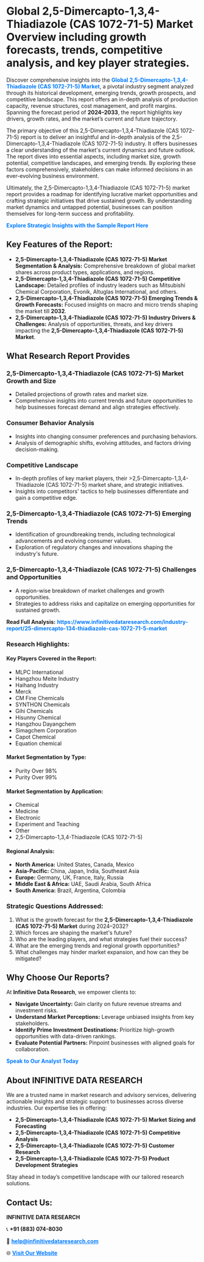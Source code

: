 <h1>Global 2,5-Dimercapto-1,3,4-Thiadiazole (CAS 1072-71-5) Market Overview including growth forecasts, trends, competitive analysis, and key player strategies.</h1>
<p>
Discover comprehensive insights into the 
<a href="https://www.infinitivedataresearch.com/industry-report/25-dimercapto-134-thiadiazole-cas-1072-71-5-market" rel="dofollow" style="color: #007BFF; text-decoration: none;"><strong>Global 2,5-Dimercapto-1,3,4-Thiadiazole (CAS 1072-71-5) Market</strong></a>, a pivotal industry segment analyzed through its historical development, emerging trends, growth prospects, and competitive landscape. This report offers an in-depth analysis of production capacity, revenue structures, cost management, and profit margins. Spanning the forecast period of <strong>2024–2033</strong>, the report highlights key drivers, growth rates, and the market’s current and future trajectory.
</p>
<p>
The primary objective of this 2,5-Dimercapto-1,3,4-Thiadiazole (CAS 1072-71-5) report is to deliver an insightful and in-depth analysis of the 2,5-Dimercapto-1,3,4-Thiadiazole (CAS 1072-71-5) industry. It offers businesses a clear understanding of the market's current dynamics and future outlook. The report dives into essential aspects, including market size, growth potential, competitive landscapes, and emerging trends. By exploring these factors comprehensively, stakeholders can make informed decisions in an ever-evolving business environment.
</p>
<p>
Ultimately, the 2,5-Dimercapto-1,3,4-Thiadiazole (CAS 1072-71-5) market report provides a roadmap for identifying lucrative market opportunities and crafting strategic initiatives that drive sustained growth. By understanding market dynamics and untapped potential, businesses can position themselves for long-term success and profitability.
</p>
<p>
<a href="https://www.infinitivedataresearch.com/request-sample/reportId=103751" style="color: #007BFF; text-decoration: none;"><strong>Explore Strategic Insights with the Sample Report Here</strong></a>
</p>

<h2>Key Features of the Report:</h2>
<ul>
<li><strong>2,5-Dimercapto-1,3,4-Thiadiazole (CAS 1072-71-5) Market Segmentation & Analysis:</strong> Comprehensive breakdown of global market shares across product types, applications, and regions.</li>
<li><strong>2,5-Dimercapto-1,3,4-Thiadiazole (CAS 1072-71-5) Competitive Landscape:</strong> Detailed profiles of industry leaders such as Mitsubishi Chemical Corporation, Evonik, Altuglas International, and others.</li>
<li><strong>2,5-Dimercapto-1,3,4-Thiadiazole (CAS 1072-71-5) Emerging Trends & Growth Forecasts:</strong> Focused insights on macro and micro trends shaping the market till <strong>2032</strong>.</li>
<li><strong>2,5-Dimercapto-1,3,4-Thiadiazole (CAS 1072-71-5) Industry Drivers & Challenges:</strong> Analysis of opportunities, threats, and key drivers impacting the <strong>2,5-Dimercapto-1,3,4-Thiadiazole (CAS 1072-71-5) Market</strong>.</li>
</ul>

<h2>What Research Report Provides</h2>
<h3>2,5-Dimercapto-1,3,4-Thiadiazole (CAS 1072-71-5) Market Growth and Size</h3>
<ul>
<li>Detailed projections of growth rates and market size.</li>
<li>Comprehensive insights into current trends and future opportunities to help businesses forecast demand and align strategies effectively.</li>
</ul>

<h3>Consumer Behavior Analysis</h3>
<ul>
<li>Insights into changing consumer preferences and purchasing behaviors.</li>
<li>Analysis of demographic shifts, evolving attitudes, and factors driving decision-making.</li>
</ul>

<h3>Competitive Landscape</h3>
<ul>
<li>In-depth profiles of key market players, their >2,5-Dimercapto-1,3,4-Thiadiazole (CAS 1072-71-5) market share, and strategic initiatives.</li>
<li>Insights into competitors' tactics to help businesses differentiate and gain a competitive edge.</li>
</ul>

<h3>2,5-Dimercapto-1,3,4-Thiadiazole (CAS 1072-71-5) Emerging Trends</h3>
<ul>
<li>Identification of groundbreaking trends, including technological advancements and evolving consumer values.</li>
<li>Exploration of regulatory changes and innovations shaping the industry's future.</li>
</ul>

<h3>2,5-Dimercapto-1,3,4-Thiadiazole (CAS 1072-71-5) Challenges and Opportunities</h3>
<ul>
<li>A region-wise breakdown of market challenges and growth opportunities.</li>
<li>Strategies to address risks and capitalize on emerging opportunities for sustained growth.</li>
</ul>
<p><strong>Read Full Analysis:</strong> <a href="https://www.infinitivedataresearch.com/industry-report/25-dimercapto-134-thiadiazole-cas-1072-71-5-market" rel="dofollow" style="color: #007BFF; text-decoration: none;"><strong>https://www.infinitivedataresearch.com/industry-report/25-dimercapto-134-thiadiazole-cas-1072-71-5-market</strong></a></p>
<h3>Research Highlights:</h3>
<h4>Key Players Covered in the Report:</h4>
<ul><li>MLPC International</li><li>Hangzhou Meite Industry</li><li>Haihang Industry</li><li>Merck</li><li>CM Fine Chemicals</li><li>SYNTHON Chemicals</li><li>Gihi Chemicals</li><li>Hisunny Chemical</li><li>Hangzhou Dayangchem</li><li>Simagchem Corporation</li><li>Capot Chemical</li><li>Equation chemical</li></ul>
<h4>Market Segmentation by Type:</h4>
<ul><li>Purity Over 98%</li><li>Purity Over 99%</li></ul>
<h4>Market Segmentation by Application:</h4>
<ul><li>Chemical</li><li>Medicine</li><li>Electronic</li><li>Experiment and Teaching</li><li>Other</li><li>2,5-Dimercapto-1,3,4-Thiadiazole (CAS 1072-71-5)</li></ul>

<h4>Regional Analysis:</h4>
<ul>
<li><strong>North America:</strong> United States, Canada, Mexico</li>
<li><strong>Asia-Pacific:</strong> China, Japan, India, Southeast Asia</li>
<li><strong>Europe:</strong> Germany, UK, France, Italy, Russia</li>
<li><strong>Middle East & Africa:</strong> UAE, Saudi Arabia, South Africa</li>
<li><strong>South America:</strong> Brazil, Argentina, Colombia</li>
</ul>

<h3>Strategic Questions Addressed:</h3>
<ol>
<li>What is the growth forecast for the <strong>2,5-Dimercapto-1,3,4-Thiadiazole (CAS 1072-71-5) Market</strong> during 2024–2032?</li>
<li>Which forces are shaping the market's future?</li>
<li>Who are the leading players, and what strategies fuel their success?</li>
<li>What are the emerging trends and regional growth opportunities?</li>
<li>What challenges may hinder market expansion, and how can they be mitigated?</li>
</ol>

<h2>Why Choose Our Reports?</h2>
<p>At <strong>Infinitive Data Research</strong>, we empower clients to:</p>
<ul>
<li><strong>Navigate Uncertainty:</strong> Gain clarity on future revenue streams and investment risks.</li>
<li><strong>Understand Market Perceptions:</strong> Leverage unbiased insights from key stakeholders.</li>
<li><strong>Identify Prime Investment Destinations:</strong> Prioritize high-growth opportunities with data-driven rankings.</li>
<li><strong>Evaluate Potential Partners:</strong> Pinpoint businesses with aligned goals for collaboration.</li>
</ul>
<p><a href="https://www.infinitivedataresearch.com/industry-report/25-dimercapto-134-thiadiazole-cas-1072-71-5-market" rel="dofollow" style="color: #007BFF; text-decoration: none;"><strong>Speak to Our Analyst Today</strong></a></p>

<h2>About INFINITIVE DATA RESEARCH</h2>
<p>We are a trusted name in market research and advisory services, delivering actionable insights and strategic support to businesses across diverse industries. Our expertise lies in offering:</p>
<ul>
<li><strong>2,5-Dimercapto-1,3,4-Thiadiazole (CAS 1072-71-5) Market Sizing and Forecasting</strong></li>
<li><strong>2,5-Dimercapto-1,3,4-Thiadiazole (CAS 1072-71-5) Competitive Analysis</strong></li>
<li><strong>2,5-Dimercapto-1,3,4-Thiadiazole (CAS 1072-71-5) Customer Research</strong></li>
<li><strong>2,5-Dimercapto-1,3,4-Thiadiazole (CAS 1072-71-5) Product Development Strategies</strong></li>
</ul>
<p>Stay ahead in today’s competitive landscape with our tailored research solutions.</p>

<h2>Contact Us:</h2>
<p><strong>INFINITIVE DATA RESEARCH</strong></p>
<p>📞 <strong>+91 (883) 074-8030</strong></p>
<p>📧 <strong><a href="mailto:help@infinitivedataresearch.com" style="color: #007BFF;">help@infinitivedataresearch.com</a></strong></p>
<p>🌐 <strong><a href="https://www.infinitivedataresearch.com" rel="dofollow" style="color: #007BFF;">Visit Our Website</a></strong></p>